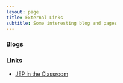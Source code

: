 ```yaml
---
layout: page
title: External Links
subtitle: Some interesting blog and pages
---
```


### Blogs

### Links
- [JEP in the Classroom](Usehttps://www.aeaweb.org/journals/jep/classroom)
